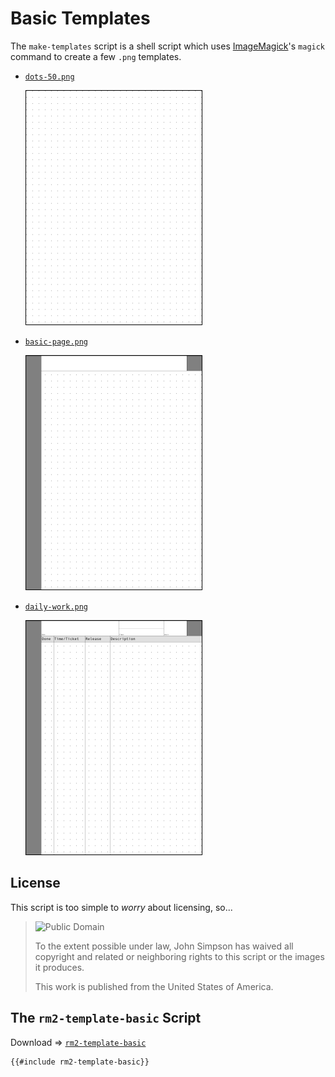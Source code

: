 # Basic Templates

The `make-templates` script is a shell script which uses [ImageMagick](https://imagemagick.org/)'s `magick` command to create a few `.png` templates.

* [`dots-50.png`](dots-50.png)

    ![dots-50.png](dots-50-sm.png)

* [`basic-page.png`](basic-page.png)

    ![basic-page.png](basic-page-sm.png)

* [`daily-work.png`](daily-work.png)

    ![daily-work.png](daily-work-sm.png)

## License

This script is too simple to *worry* about licensing, so...

> ![Public Domain](http://i.creativecommons.org/p/zero/1.0/88x31.png)
>
> To the extent possible under law, John Simpson has waived all copyright and related or neighboring rights to this script or the images it produces.
>
> This work is published from the United States of America.

## The `rm2-template-basic` Script

Download &#x21D2; [`rm2-template-basic`](rm2-template-basic)

```bash
{{#include rm2-template-basic}}
```

